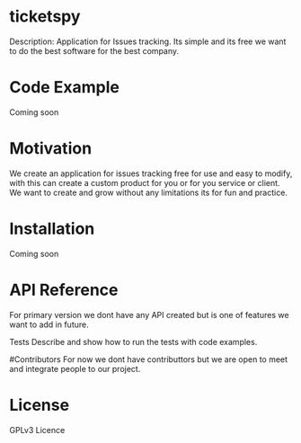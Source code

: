 # ticketspy
Description: Application for Issues tracking. Its simple and its free we want to do the best software for the best company.

# Code Example
Coming soon

# Motivation
We create an application for issues tracking free for use and easy to modify, with this can create a custom product for you or for you service or client. We want to create and grow without any limitations its for fun and practice.

# Installation
Coming soon

# API Reference
For primary version we dont have any API created but is one of features we want to add in future.

Tests
Describe and show how to run the tests with code examples.

#Contributors
For now we dont have contributtors but we are open to meet and integrate people to our project.

# License
GPLv3 Licence
